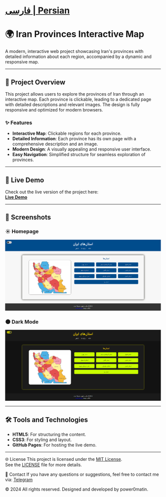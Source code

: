 # [فارسی | Persian](README_FA.md)


# 🌍 Iran Provinces Interactive Map

A modern, interactive web project showcasing Iran's provinces with detailed information about each region, accompanied by a dynamic and responsive map.

---

## 📌 Project Overview

This project allows users to explore the provinces of Iran through an interactive map. Each province is clickable, leading to a dedicated page with detailed descriptions and relevant images. The design is fully responsive and optimized for modern browsers.

### ✨ Features
- **Interactive Map**: Clickable regions for each province.
- **Detailed Information**: Each province has its own page with a comprehensive description and an image.
- **Modern Design**: A visually appealing and responsive user interface.
- **Easy Navigation**: Simplified structure for seamless exploration of provinces.

---

## 🚀 Live Demo

Check out the live version of the project here:  
[**Live Demo**](https://power0matin.github.io/iran-provinces/)

---

## 📸 Screenshots

### ☀️ Homepage
![Homepage](images/screenshot.png)

### 🌑 Dark Mode
![Dark Mode](images/screenshot_darkmode.png)

---

## 🛠️ Tools and Technologies

- **HTML5**: For structuring the content.
- **CSS3**: For styling and layout.
- **GitHub Pages**: For hosting the live demo.

---


🌐 License
This project is licensed under the [MIT License](LICENSE).  
See the [LICENSE](LICENSE) file for more details.


📧 Contact
If you have any questions or suggestions, feel free to contact me via:
[Telegram](https://t.me/powermatin)

© 2024 All rights reserved. Designed and developed by power0matin.
